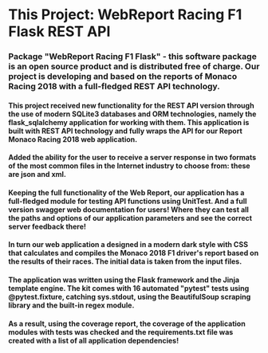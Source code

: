 # This Project: WebReport Racing F1 Flask REST API


### Package "WebReport Racing F1 Flask" - this software package is an open source product and is distributed free of charge. Our project is developing and based on the reports of Monaco Racing 2018 with a full-fledged REST API technology.
#### This project received new functionality for the REST API version through the use of modern SQLite3 databases and ORM technologies, namely the flask_sqlalchemy application for working with them. This application is built with REST API technology and fully wraps the API for our Report Monaco Racing 2018 web application. 
#### Added the ability for the user to receive a server response in two formats of the most common files in the Internet industry to choose from: these are json and xml.
#### Keeping the full functionality of the Web Report, our application has a full-fledged module for testing API functions using UnitTest. And a full version swagger web documentation for users! Where they can test all the paths and options of our application parameters and see the correct server feedback there!


#### In turn our web application a designed in a modern dark style with CSS that calculates and compiles the Monaco 2018 F1 driver's report based on the results of their races. The initial data is taken from the input files. 
#### The application was written using the Flask framework and the Jinja template engine. The kit comes with 16 automated "pytest" tests using @pytest.fixture, catching sys.stdout, using the BeautifulSoup scraping library and the built-in regex module.
#### As a result, using the coverage report, the coverage of the application modules with tests was checked and the requirements.txt file was created with a list of all application dependencies!
